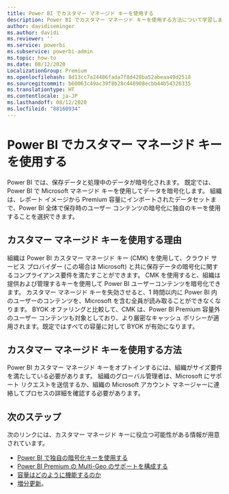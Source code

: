 ```yaml
---
title: Power BI でカスタマー マネージド キーを使用する
description: Power BI でカスタマー マネージド キーを使用する方法について学習します。
author: davidiseminger
ms.author: davidi
ms.reviewer: ''
ms.service: powerbi
ms.subservice: powerbi-admin
ms.topic: how-to
ms.date: 08/12/2020
LocalizationGroup: Premium
ms.openlocfilehash: 8d13cc7a24486fada7f8d428ba52abeaa49d2518
ms.sourcegitcommit: b60063c49ac39f8b28c448908ecbb44b54326335
ms.translationtype: HT
ms.contentlocale: ja-JP
ms.lasthandoff: 08/12/2020
ms.locfileid: "88160934"
---
```

# <a name="use-customer-managed-keys-in-power-bi"></a>Power BI でカスタマー マネージド キーを使用する

Power BI では、保存データと処理中のデータが暗号化されます。 既定では、Power BI で Microsoft マネージド キーを使用してデータを暗号化します。 組織は、レポート イメージから Premium 容量にインポートされたデータセットまで、Power BI 全体で保存時のユーザー コンテンツの暗号化に独自のキーを使用することを選択できます。 

## <a name="why-use-customer-managed-keys"></a>カスタマー マネージド キーを使用する理由
組織は Power BI カスタマー マネージド キー (CMK) を使用して、クラウド サービス プロバイダー (この場合は Microsoft) と共に保存データの暗号化に関するコンプライアンス要件を満たすことができます。 CMK を使用すると、組織は提供および管理するキーを使用して Power BI ユーザーコンテンツを暗号化できます。 カスタマー マネージド キーを失効させると、1 時間以内に Power BI 内のユーザーのコンテンツを、Microsoft を含む全員が読み取ることができなくなります。 BYOK オファリングと比較して、CMK は、Power BI Premium 容量外のユーザー コンテンツも対象としており、より厳密なキャッシュ ポリシーが適用されます。既定ではすべての容量に対して BYOK が有効になります。 
 
## <a name="how-to-use-customer-managed-keys"></a>カスタマー マネージド キーを使用する方法
Power BI カスタマー マネージド キーをオプトインするには、組織がサイズ要件を満たしている必要があります。 組織のグローバル管理者は、Microsoft にサポート リクエストを送信するか、組織の Microsoft アカウント マネージャーに連絡してプロセスの詳細を確認する必要があります。  


## <a name="next-steps"></a>次のステップ

次のリンクには、カスタマー マネージド キーに役立つ可能性がある情報が用意されています。

* [Power BI で独自の暗号化キーを使用する](service-encryption-byok.md)
* [Power BI Premium の Multi-Geo のサポートを構成する](service-admin-premium-multi-geo.md)
* [容量はどのように機能するのか](service-premium-what-is.md#how-capacities-function)
* [増分更新](service-premium-incremental-refresh.md)。
